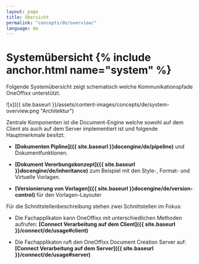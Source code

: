 ```yaml
---
layout: page
title: Übersicht
permalink: "concepts/de/overview/"
language: de
---
```


# Systemübersicht {% include anchor.html name="system" %}

Folgende Systemübersicht zeigt schematisch welche Kommunikationspfade OneOffixx unterstützt. 

![x]({{ site.baseurl }}/assets/content-images/concepts/de/system-overview.png "Architektur")

Zentrale Komponenten ist die Document-Engine welche sowohl auf dem Client als auch auf dem Server implementiert ist und folgende Hauptmerkmale besitzt:

* __[Dokumenten Pipline]({{ site.baseurl }}docengine/de/pipeline)__ und Dokumentfunktionen. 

* __[Dokument Vererbungskonzept]({{ site.baseurl }}docengine/de/inheritance)__ zum Beispiel mit den Style-, Format- und Virtuelle Vorlagen.

*  __[Versionierung von Vorlagen]({{ site.baseurl }}docengine/de/version-control)__ für den Vorlagen-Layouter


Für die Schnittstellenbeschreibung stehen zwei Schnittstellen im Fokus:

* Die Fachapplikaton kann OneOffixx mit unterschiedlichen Methoden aufrufen: __[Connect Verarbeitung auf dem Client]({{ site.baseurl }}/connect/de/usage#client)__

* Die Fachapplikaton ruft den OneOffixx Document Creation Server auf: __[Connect Verarbeitung auf dem Server]({{ site.baseurl }}/connect/de/usage#server)__

